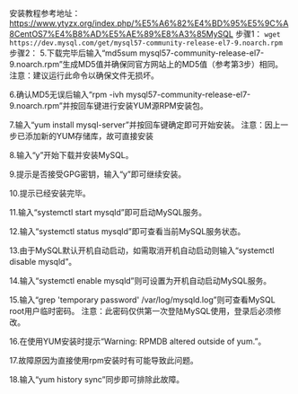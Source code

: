 安装教程参考地址：https://www.ytyzx.org/index.php/%E5%A6%82%E4%BD%95%E5%9C%A8CentOS7%E4%B8%AD%E5%AE%89%E8%A3%85MySQL
步骤1：
```wget https://dev.mysql.com/get/mysql57-community-release-el7-9.noarch.rpm```
步骤2：
5.下载完毕后输入“md5sum mysql57-community-release-el7-9.noarch.rpm”生成MD5值并确保同官方网站上的MD5值（参考第3步）相同。
   注意：建议运行此命令以确保文件无损坏。




6.确认MD5无误后输入“rpm -ivh mysql57-community-release-el7-9.noarch.rpm”并按回车键进行安装YUM源RPM安装包。


7.输入“yum install mysql-server”并按回车键确定即可开始安装。
   注意：因上一步已添加新的YUM存储库，故可直接安装


8.输入“y”开始下载并安装MySQL。


9.提示是否接受GPG密钥，输入“y”即可继续安装。

10.提示已经安装完毕。



11.输入“systemctl start mysqld”即可启动MySQL服务。

12.输入“systemctl status mysqld”即可查看当前MySQL服务状态。

13.由于MySQL默认开机自动启动，如需取消开机自动启动则输入“systemctl disable mysqld”。

14.输入“systemctl enable mysqld”则可设置为开机自动启动MySQL服务。


15.输入“grep 'temporary password' /var/log/mysqld.log”则可查看MySQL root用户临时密码。
     注意：此密码仅供第一次登陆MySQL使用，登录后必须修改。


16.在使用YUM安装时提示“Warning: RPMDB altered outside of yum.”。


17.故障原因为直接使用rpm安装时有可能导致此问题。



18.输入“yum history sync”同步即可排除此故障。
